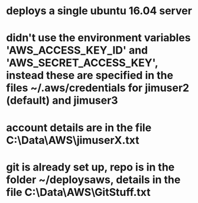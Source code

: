 # deploys a single ubuntu 16.04 server

# didn't use the environment variables 'AWS_ACCESS_KEY_ID' and 'AWS_SECRET_ACCESS_KEY', instead these are specified in the files ~/.aws/credentials for jimuser2 (default) and jimuser3

# account details are in the file C:\Data\AWS\jimuserX.txt

# git is already set up, repo is in the folder ~/deploysaws, details in the file C:\Data\AWS\GitStuff.txt


